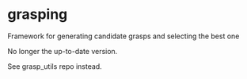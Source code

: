 # grasping
Framework for generating candidate grasps and selecting the best one


No longer the up-to-date version. 

See grasp_utils repo instead.
